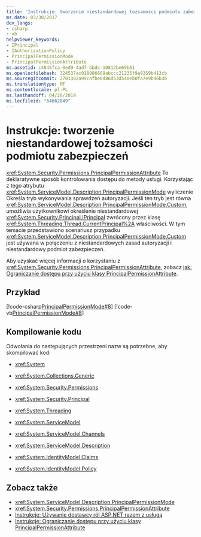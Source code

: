 ```yaml
---
title: 'Instrukcje: tworzenie niestandardowej tożsamości podmiotu zabezpieczeń'
ms.date: 03/30/2017
dev_langs:
- csharp
- vb
helpviewer_keywords:
- IPrincipal
- IAuthorizationPolicy
- PrincipalPermissionMode
- PrincipalPermissionAttribute
ms.assetid: c4845fca-0ed9-4adf-bbdc-10812be69b61
ms.openlocfilehash: 324537ac018086669abccc21235f9a9359b413cb
ms.sourcegitcommit: 2701302a99cafbe0d86d53d540eb0fa7e9b46b36
ms.translationtype: MT
ms.contentlocale: pl-PL
ms.lasthandoff: 04/28/2019
ms.locfileid: "64662849"
---
```

# <a name="how-to-create-a-custom-principal-identity"></a>Instrukcje: tworzenie niestandardowej tożsamości podmiotu zabezpieczeń
<xref:System.Security.Permissions.PrincipalPermissionAttribute> To deklaratywne sposób kontrolowania dostępu do metody usługi. Korzystając z tego atrybutu <xref:System.ServiceModel.Description.PrincipalPermissionMode> wyliczenie Określa tryb wykonywania sprawdzeń autoryzacji. Jeśli ten tryb jest równa <xref:System.ServiceModel.Description.PrincipalPermissionMode.Custom>, umożliwia użytkownikowi określenie niestandardowej <xref:System.Security.Principal.IPrincipal> zwrócony przez klasę <xref:System.Threading.Thread.CurrentPrincipal%2A> właściwości. W tym temacie przedstawiono scenariusz przypadku <xref:System.ServiceModel.Description.PrincipalPermissionMode.Custom> jest używana w połączeniu z niestandardowych zasad autoryzacji i niestandardowy podmiot zabezpieczeń.  
  
 Aby uzyskać więcej informacji o korzystaniu z <xref:System.Security.Permissions.PrincipalPermissionAttribute>, zobacz [jak: Ograniczanie dostępu przy użyciu klasy PrincipalPermissionAttribute](../../../../docs/framework/wcf/how-to-restrict-access-with-the-principalpermissionattribute-class.md).  
  
## <a name="example"></a>Przykład  
 [!code-csharp[PrincipalPermissionMode#8](../../../../samples/snippets/csharp/VS_Snippets_CFX/principalpermissionmode/cs/source.cs#8)]
 [!code-vb[PrincipalPermissionMode#8](../../../../samples/snippets/visualbasic/VS_Snippets_CFX/principalpermissionmode/vb/source.vb#8)]  
  
## <a name="compiling-the-code"></a>Kompilowanie kodu  
 Odwołania do następujących przestrzeni nazw są potrzebne, aby skompilować kod:  
  
- <xref:System>  
  
- <xref:System.Collections.Generic>  
  
- <xref:System.Security.Permissions>  
  
- <xref:System.Security.Principal>  
  
- <xref:System.Threading>  
  
- <xref:System.ServiceModel>  
  
- <xref:System.ServiceModel.Channels>  
  
- <xref:System.ServiceModel.Description>  
  
- <xref:System.IdentityModel.Claims>  
  
- <xref:System.IdentityModel.Policy>  
  
## <a name="see-also"></a>Zobacz także

- <xref:System.ServiceModel.Description.PrincipalPermissionMode>
- <xref:System.Security.Permissions.PrincipalPermissionAttribute>
- [Instrukcje: Używanie dostawcy ról ASP.NET razem z usługą](../../../../docs/framework/wcf/feature-details/how-to-use-the-aspnet-role-provider-with-a-service.md)
- [Instrukcje: Ograniczanie dostępu przy użyciu klasy PrincipalPermissionAttribute](../../../../docs/framework/wcf/how-to-restrict-access-with-the-principalpermissionattribute-class.md)
